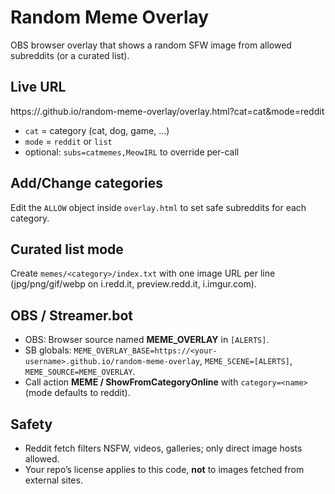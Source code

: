 # Random Meme Overlay
OBS browser overlay that shows a random SFW image from allowed subreddits (or a curated list).

## Live URL
https://<your-username>.github.io/random-meme-overlay/overlay.html?cat=cat&mode=reddit
- `cat` = category (cat, dog, game, …)
- `mode` = `reddit` or `list`
- optional: `subs=catmemes,MeowIRL` to override per-call

## Add/Change categories
Edit the `ALLOW` object inside `overlay.html` to set safe subreddits for each category.

## Curated list mode
Create `memes/<category>/index.txt` with one image URL per line (jpg/png/gif/webp on i.redd.it, preview.redd.it, i.imgur.com).

## OBS / Streamer.bot
- OBS: Browser source named **MEME_OVERLAY** in `[ALERTS]`.
- SB globals: `MEME_OVERLAY_BASE=https://<your-username>.github.io/random-meme-overlay`, `MEME_SCENE=[ALERTS]`, `MEME_SOURCE=MEME_OVERLAY`.
- Call action **MEME / ShowFromCategoryOnline** with `category=<name>` (mode defaults to reddit).

## Safety
- Reddit fetch filters NSFW, videos, galleries; only direct image hosts allowed.
- Your repo’s license applies to this code, **not** to images fetched from external sites.
